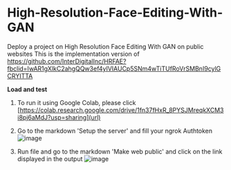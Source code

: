 # High-Resolution-Face-Editing-With-GAN
Deploy a project on High Resolution Face Editing With GAN on public websites
This is the implementation version of https://github.com/InterDigitalInc/HRFAE?fbclid=IwAR1gXlkC2ahgQQw3ef4yIVIAUCp5SNm4wTiTUfRoVrSMBnI9cylGCRYITTA

**Load and test**
  1. To run it using Google Colab, please click [https://colab.research.google.com/drive/1fn37fHxR_8PYSJMreqkXCM3i8pj6aMdJ?usp=sharing](url)
  2. Go to the markdown 'Setup the server' and fill your ngrok Authtoken
    ![image](https://github.com/HatDuaa/High-Resolution-Face-Editing-With-GAN/assets/118889331/bbd6ceb8-4bc3-43d9-b442-66bd16ab4be3)

  3. Run file and go to the markdown 'Make web public' and click on the link displayed in the output
    ![image](https://github.com/HatDuaa/High-Resolution-Face-Editing-With-GAN/assets/118889331/01434d8d-7cf5-4430-93b2-34a474376d99)
